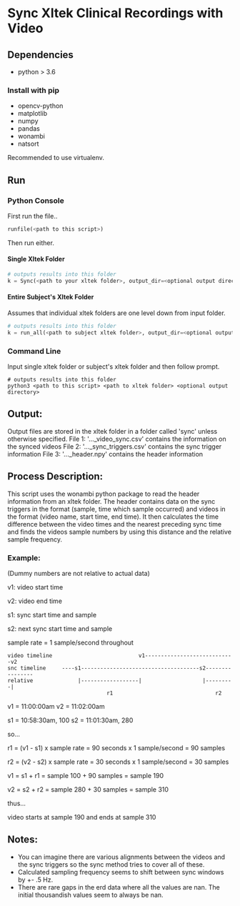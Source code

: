 # Sync Xltek Clinical Recordings with Video

## Dependencies
* python > 3.6

### Install with pip
* opencv-python
* matplotlib
* numpy
* pandas
* wonambi
* natsort

Recommended to use virtualenv.

## Run
### Python Console
First run the file..
```python
runfile(<path to this script>)
```
Then run either.
#### Single Xltek Folder
```python
# outputs results into this folder
k = Sync(<path to your xltek folder>, output_dir=<optional output directory>) 
```
#### Entire Subject's Xltek Folder
Assumes that individual xltek folders are one level down from input folder.
```python
# outputs results into this folder
k = run_all(<path to subject xltek folder>, output_dir=<optional output directory>)
```

### Command Line
Input single xltek folder or subject's xltek folder and then follow prompt.
```
# outputs results into this folder
python3 <path to this script> <path to xltek folder> <optional output directory>
```
## Output:
Output files are stored in the xltek folder in a folder called 'sync' unless otherwise specified.
File 1: '..._video_sync.csv' contains the information on the synced videos
File 2: '..._sync_triggers.csv' contains the sync trigger information
File 3: '..._header.npy' contains the header information

## Process Description:
This script uses the wonambi python package to read the header information from an xltek folder. The header contains
data on the sync triggers in the format (sample, time which sample occurred) and videos in the format (video name,
start time, end time). It then calculates the time difference between the video times and the nearest preceding sync
time and finds the videos sample numbers by using this distance and the relative sample frequency.

### Example:
(Dummy numbers are not relative to actual data)

v1: video start time

v2: video end time

s1: sync start time and sample

s2: next sync start time and sample

sample rate = 1 sample/second throughout

```
video timeline                           v1----------------------------v2
snc timeline     ----s1-------------------------------------s2----------------
relative              |------------------|                   |---------|
                               r1                                r2
```

v1 = 11:00:00am         v2 = 11:02:00am

s1 = 10:58:30am, 100    s2 = 11:01:30am, 280

so...

r1 = (v1 - s1) x sample rate = 90 seconds x 1 sample/second = 90 samples

r2 = (v2 - s2) x sample rate = 30 seconds x 1 sample/second = 30 samples

v1 = s1 + r1 = sample 100 + 90 samples = sample 190

v2 = s2 + r2 = sample 280 + 30 samples = sample 310

thus...

video starts at sample 190 and ends at sample 310

## Notes:
- You can imagine there are various alignments between the videos and the sync triggers so the sync method tries to
cover all of these.
- Calculated sampling frequency seems to shift between sync windows by +- .5 Hz.
- There are rare gaps in the erd data where all the values are nan. The initial thousandish values seem to always
be nan.
